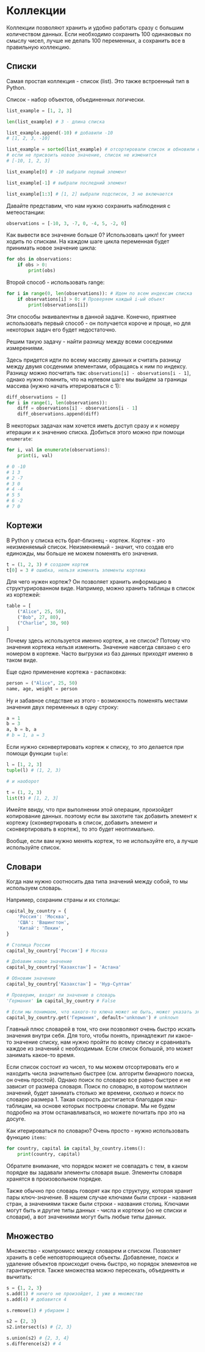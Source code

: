# Коллекции

Коллекции позволяют хранить и удобно работать сразу с большим количеством данных. Если необходимо сохранить 100 одинаковых по смыслу чисел, лучше не делать 100 переменных, а сохранить все в правильную коллекцию.

## Списки

Самая простая коллекция - список (list). Это также встроенный тип в Python.

Список - набор объектов, объединенных логически.

```python
list_example = [1, 2, 3]

len(list_example) # 3 - длина списка

list_example.append(-10) # добавили -10
# [1, 2, 3, -10]

list_example = sorted(list_example) # отсортировали список и обновили его значение
# если не присвоить новое значение, список не изменится
# [-10, 1, 2, 3]

list_example[0] # -10 выбрали первый элемент

list_example[-1] # выбрали последний элемент

list_example[1:3] # [1, 2] выбрали подсписок, 3 не включается
```

Давайте представим, что нам нужно сохранить наблюдения с метеостанции:

```python
observations = [-10, 3, -7, 0, -4, 5, -2, 0]
```

Как вывести все значение больше 0? Использовать цикл! for умеет ходить по спискам. На каждом шаге цикла переменная будет принимать новое значение цикла:

```python
for obs in observations:
    if obs > 0:
        print(obs)
```

Второй способ - использовать range:

```python
for i in range(0, len(observations)): # Идем по всем индексам списка
    if observations[i] > 0: # Проверяем каждый i-ый объект
        print(observations[i])
```

Эти способы эквивалентны в данной задаче. Конечно, приятнее использовать первый способ - он получается короче и проще, но для некоторых задач его будет недостаточно.

Решим такую задачу - найти разницу между всеми соседними измерениями.

Здесь придется идти по всему массиву данных и считать разницу между двумя сосденими элементами, обращаясь к ним по индексу. Разницу можно посчитать так: `observations[i] - observations[i - 1]`, однако нужно помнить, что на нулевом шаге мы выйдем за границы массива (нужно начать итерироваться с 1):

```python
diff_observations = []
for i in range(1, len(observations)):
    diff = observations[i] - observations[i - 1]
    diff_observations.append(diff)
```

В некоторых задачах нам хочется иметь доступ сразу и к номеру итерации и к значению списка. Добиться этого можно при помощи `enumerate`:

```python
for i, val in enumerate(observations):
    print(i, val)

# 0 -10
# 1 3
# 2 -7
# 3 0
# 4 -4
# 5 5
# 6 -2
# 7 0
```

## Кортежи

В Python у списка есть брат-близнец - кортеж. Кортеж - это неизменяемый список. Неизменяемый - значит, что создав его единожды, мы больше не можем поменять его значения.

```python
t = (1, 2, 3) # создаем кортеж
t[0] = 3 # ошибка, нельзя изменять элементы кортежа
```

Для чего нужен кортеж? Он позволяет хранить информацию в структурированном виде. Например, можно хранить таблицы в список из кортежей:

```python
table = [
    ("Alice", 25, 50),
    ("Bob", 27, 80),
    ("Charlie", 30, 90)
]
```

Почему здесь используется именно кортеж, а не список? Потому что значения кортежа нельзя изменить. Значение навсегда связано с его номером в кортеже. Часто выгрузки из баз данных приходят именно в таком виде.

Еще одно применение кортежа - распаковка:

```python
person = ("Alice", 25, 50)
name, age, weight = person
```

Ну и забавное следствие из этого - возможность поменять местами значения двух переменных в одну строку:

```python
a = 1
b = 3
a, b = b, a
# b = 1, a = 3
```

Если нужно сконвертировать кортеж к списку, то это делается при помощи функции `tuple`:

```python
l = [1, 2, 3]
tuple(l) # (1, 2, 3)

# и наоборот

t = (1, 2, 3)
list(t) # [1, 2, 3]
```

Имейте ввиду, что при выполнении этой операции, произойдет копирование данных. поэтому если вы захотите так добавить элемент к кортежу (сконвертировать в список, добавить элемент и сконвертировать в кортеж), то это будет неоптимально.

Вообще, если вам нужно менять кортеж, то не используйте его, а лучше используйте список.

## Словари

Когда нам нужно соотносить два типа значений между собой, то мы используем словарь.

Например, сохраним страны и их столицы:

```python
capital_by_country = {
    'Россия': 'Москва',
    'США': 'Вашингтон',
    'Китай': 'Пекин',
}

# Столица России
capital_by_country['Россия'] # Москва

# Добавим новое значение
capital_by_country['Казахстан'] = 'Астана'

# Обновим значение
capital_by_country['Казахстан'] = 'Нур-Султан'

# Проверим, входит ли значение в словарь
'Германия' in capital_by_country # False

# Если мы понимаем, что какого-то ключа может не быть, может указать значение по умолчанию
capital_by_country.get('Германия', default='unknown') # unknown
```

Главный плюс словарей в том, что они позволяют очень быстро искать значения внутри себя. Для того, чтобы понять, принадлежит ли какое-то значение списку, нам нужно пройти по всему списку и сравнивать каждое из значений с необходимым. Если список большой, это может занимать какое-то время.

Если список состоит из чисел, то мы можем отсортировать его и находить числа значительно быстрее (см. алгоритм бинарного поиска, он очень простой). Однако поиск по словарю все равно быстрее и не зависит от размера словаря. Поиск по словарю, в котором миллион значений, будет занимать столько же времени, сколько и поиск по словарю размера 1. Такая скорость достигается благодаря хэш-таблицам, на основе которых построены словари. Мы не будем подробно на этом останавливаться, но можете почитать про это на досуге.

Как итерироваться по словарю? Очень просто - нужно использовать функцию `items`:

```python
for country, capital in capital_by_country.items():
    print(country, capital)
```

Обратите внимание, что порядок может не совпадать с тем, в каком порядке вы задавали элементы словаря выше. Элементы словаря хранятся в произовольном порядке.

Также обычно про словарь говорят как про структуру, которая хранит пары ключ-значение. В нашем случае ключами были строки - названия стран, а значениями также были строки - названия столиц. Ключами могут быть и другие типы данных - числа и кортежи (но не списки и словари), а вот значениями могут быть любые типы данных.

## Множество

Множество - компромисс между словарем и списком. Позволяет хранить в себе неповторяющиеся объекты. Добавление, поиск и удаление объектов происходит очень быстро, но порядок элементов не гарантируется. Также множества можно пересекать, объединять и вычитать:

```python
s = {1, 2, 3}
s.add(1) # ничего не произойдет, 1 уже в множестве
s.add(4) # добавится 4

s.remove(1) # убираем 1

s2 = {2, 3}
s2.intersect(s) # {2, 3}

s.union(s2) # {2, 3, 4}
s.difference(s2) # 4
```
